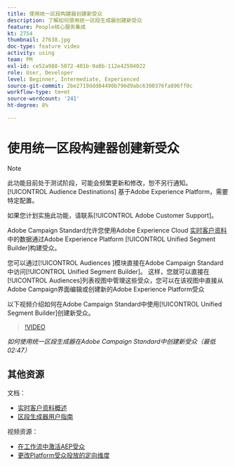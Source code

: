 ```yaml
---
title: 使用统一区段构建器创建新受众
description: 了解如何使用统一区段生成器创建新受众
feature: People核心服务集成
kt: 2754
thumbnail: 27638.jpg
doc-type: feature video
activity: using
team: PM
exl-id: ce52a988-5072-401b-9a8b-112e42504022
role: User, Developer
level: Beginner, Intermediate, Experienced
source-git-commit: 2be2719ddd84490b796d9abc6300376fa896ff0c
workflow-type: tm+mt
source-wordcount: '241'
ht-degree: 8%

---
```


# 使用统一区段构建器创建新受众

>[!NOTE]
>
>此功能目前处于测试阶段，可能会频繁更新和修改，恕不另行通知。 [!UICONTROL Audience Destinations] 基于Adobe Experience Platform，需要特定配置。
>
>如果您计划实施此功能，请联系[!UICONTROL Adobe Customer Support]。

Adobe Campaign Standard允许您使用Adobe Experience Cloud [实时客户资料](https://docs.adobe.com/content/help/en/platform-learn/tutorials/profiles/understanding-the-real-time-customer-profile.html)中的数据通过Adobe Experience Platform [!UICONTROL Unified Segment Builder]构建受众。

您可以通过[!UICONTROL Audiences ]模块直接在Adobe Campaign Standard中访问[!UICONTROL Unified Segment Builder]。 这样，您就可以直接在[!UICONTROL Audiences]列表视图中管理这些受众，您可以在该视图中直接从Adobe Campaign界面编辑或创建新的Adobe Experience Platform受众

以下视频介绍如何在Adobe Campaign Standard中使用[!UICONTROL Unified Segment Builder]创建新受众。

>[!VIDEO](https://video.tv.adobe.com/v/27638?quality=12)

*如何使用统一区段生成器在Adobe Campaign Standard中创建新受众（最低02:47）*

## 其他资源

文档：

* [实时客户资料概述](https://www.adobe.io/apis/experienceplatform/home/profile-identity-segmentation/profile-identity-segmentation-services.html#!api-specification/markdown/narrative/technical_overview/unified_profile_architectural_overview/unified_profile_architectural_overview.md)
* [区段生成器用户指南](https://www.adobe.io/apis/experienceplatform/home/profile-identity-segmentation/profile-identity-segmentation-services.html#!api-specification/markdown/narrative/technical_overview/segmentation/segment-builder-guide.md)

视频资源：

* [在工作流中激活AEP受众](/help/profiles-and-audiences/audience-destinations/activating-aep-audiences.md)
* [更改Platform受众投放的定向维度](/help/profiles-and-audiences/audience-destinations/changing-targeting-dimension.md)

